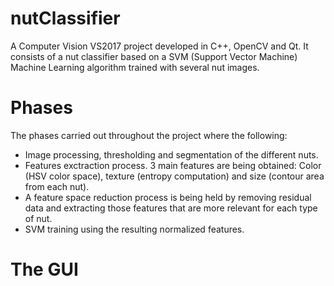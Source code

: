 # nutClassifier #

A Computer Vision VS2017 project developed in C++, OpenCV and Qt. It consists of a nut classifier based on a SVM (Support Vector Machine) Machine Learning algorithm trained with several nut images.

# Phases #
The phases carried out throughout the project where the following:
- Image processing, thresholding and segmentation of the different nuts.
- Features exctraction process. 3 main features are being obtained: Color (HSV color space), texture (entropy computation) and size (contour area from each nut).
- A feature space reduction process is being held by removing residual data and extracting those features that are more relevant for each type of nut.
- SVM training using the resulting normalized features.

# The GUI #
